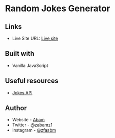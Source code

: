 # Random Jokes Generator

## Links

- Live Site URL: [Live site](https://your-live-site-url.com)

## Built with

- Vanilla JavaScript

## Useful resources

- [Jokes API](https://icanhazdadjoke.com/)

## Author

- Website - [Abam](https://zulfaabam.github.io/my-portfolio-website/)
- Twitter - [@zabamz1](https://www.twitter.com/zabamz1)
- Instagram - [@zfaabm](https://www.instagram.com/zfaabam/)
